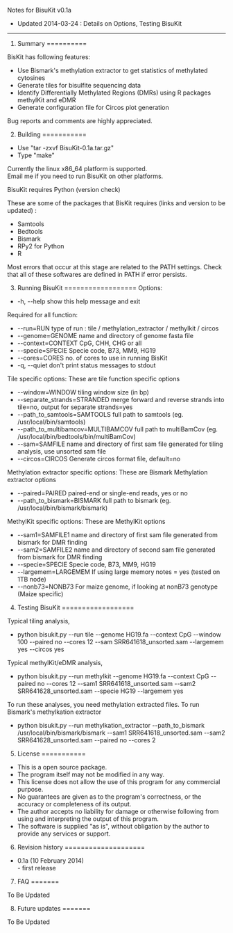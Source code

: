 Notes for BisuKit v0.1a
- Updated 2014-03-24 : Details on Options, Testing BisuKit
-----------------------------------------------------------

1. Summary 
==========

BisKit has following features:

- Use Bismark's methylation extractor to get statistics of methylated cytosines
- Generate tiles for bisulfite sequencing data
- Identify Differentially Methylated Regions (DMRs) using R packages methylKit and eDMR
- Generate configuration file for Circos plot generation

Bug reports and comments are highly appreciated.

2. Building 
===========
- Use "tar -zxvf BisuKit-0.1a.tar.gz"
- Type "make"

Currently the linux x86_64 platform is supported.  
Email me if you need to run BisuKit on other platforms.

BisuKit requires Python (version check)

These are some of the packages that BisKit requires (links and version to be updated) :
- Samtools
- Bedtools
- Bismark
- RPy2 for Python
- R

Most errors that occur at this stage are related to the PATH settings.
Check that all of these softwares are defined in PATH if error persists.

3. Running BisuKit
==================
Options:
- -h, --help            show this help message and exit

Required for all function:
- --run=RUN           type of run : tile / methylation_extractor / methylkit / circos
- --genome=GENOME     name and directory of genome fasta file
- --context=CONTEXT   CpG, CHH, CHG or all
- --specie=SPECIE     Specie code, B73, MM9, HG19
- --cores=CORES       no. of cores to use in running BisKit
- -q, --quiet         don't print status messages to stdout

Tile specific options:
These are tile function specific options
- --window=WINDOW     tiling window size (in bp)
- --separate_strands=STRANDED    merge forward and reverse strands into tile=no, output for separate strands=yes
- --path_to_samtools=SAMTOOLS    full path to samtools (eg. /usr/local/bin/samtools)
- --path_to_multibamcov=MULTIBAMCOV  full path to multiBamCov (eg. /usr/local/bin/bedtools/bin/multiBamCov)
- --sam=SAMFILE       name and directory of first sam file generated for tiling analysis, use unsorted sam file
- --circos=CIRCOS     Generate circos format file, default=no

Methylation extractor specific options:
These are Bismark Methylation extractor options
- --paired=PAIRED     paired-end or single-end reads, yes or no
- --path_to_bismark=BISMARK full path to bismark (eg. /usr/local/bin/bismark/bismark)

MethylKit specific options:
These are MethylKit options
- --sam1=SAMFILE1     name and directory of first sam file generated from bismark for DMR finding
- --sam2=SAMFILE2     name and directory of second sam file generated from bismark for DMR finding
- --specie=SPECIE     Specie code, B73, MM9, HG19
- --largemem=LARGEMEM If using large memory notes = yes (tested on 1TB node)
- --nonb73=NONB73     For maize genome, if looking at nonB73 genotype (Maize specific)

4. Testing BisuKit
==================

Typical tiling analysis, 
- python bisukit.py --run tile --genome HG19.fa --context CpG --window 100 --paired no --cores 12 --sam SRR641618_unsorted.sam --largemem yes --circos yes

Typical methylKit/eDMR analysis,
- python bisukit.py --run methylkit --genome HG19.fa --context CpG --paired no --cores 12 --sam1 SRR641618_unsorted.sam --sam2 SRR641628_unsorted.sam --specie HG19 --largemem yes

To run these analyses, you need methylation extracted files. To run Bismark's methylkation extractor
- python bisukit.py --run methylkation_extractor --path_to_bismark /usr/local/bin/bismark/bismark --sam1 SRR641618_unsorted.sam --sam2 SRR641628_unsorted.sam --paired no --cores 2 

5. License
===========

- This is a open source package.
- The program itself may not be modified in any way.
- This license does not allow the use of this program for any commercial purpose. 
- No guarantees are given as to the program's correctness, or the accuracy or completeness of its output.  
- The author accepts no liability for damage or otherwise following from using and interpreting the output of this program.
- The software is supplied "as is", without obligation by the author to provide any services or support.

6. Revision history
====================

- 0.1a (10 February 2014)  
        - first release

7. FAQ
=======

To Be Updated

8. Future updates
=======

To Be Updated
